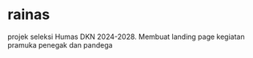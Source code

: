 # rainas
projek seleksi Humas DKN 2024-2028. Membuat landing page kegiatan pramuka penegak dan pandega
